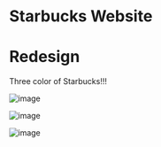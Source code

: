# Starbucks Website
# Redesign

Three color of Starbucks!!!

![image](https://user-images.githubusercontent.com/56386427/130248605-25358b79-9c7d-4fd0-ad25-f08df3030bb4.png)

![image](https://user-images.githubusercontent.com/56386427/130248940-7013bb54-41af-40c2-9f1e-4be611908334.png)

![image](https://user-images.githubusercontent.com/56386427/130248986-b6174cf6-7710-4965-b56b-153e3c1e6cdb.png)

